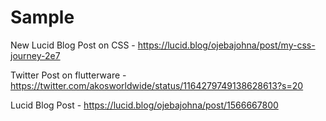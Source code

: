 # Sample

New Lucid Blog Post on CSS - https://lucid.blog/ojebajohna/post/my-css-journey-2e7

Twitter Post on flutterware - https://twitter.com/akosworldwide/status/1164279749138628613?s=20

Lucid Blog Post -  https://lucid.blog/ojebajohna/post/1566667800
